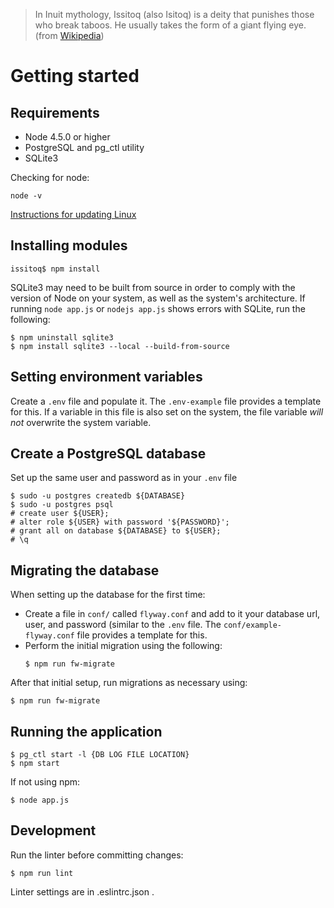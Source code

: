 
> In Inuit mythology, Issitoq (also Isitoq) is a deity that punishes those who break taboos. He usually takes the form of a giant flying eye. (from [Wikipedia](https://en.wikipedia.org/wiki/Issitoq))

# Getting started

## Requirements
  * Node 4.5.0 or higher
  * PostgreSQL and pg_ctl utility
  * SQLite3

Checking for node:
```
node -v
```
[Instructions for updating Linux](https://codewithintent.com/how-to-install-update-and-remove-node-js-from-linux-or-ubuntu/)

## Installing modules
```
issitoq$ npm install
```

SQLite3 may need to be built from source in order to comply with the version of Node on your system, as well as the system's architecture. If running `node app.js` or `nodejs app.js` shows errors with SQLite, run the following:
```
$ npm uninstall sqlite3
$ npm install sqlite3 --local --build-from-source
```

## Setting environment variables
Create a `.env` file and populate it. The `.env-example` file provides a template for this.
If a variable in this file is also set on the system, the file variable _will not_ overwrite the system variable.

## Create a PostgreSQL database
Set up the same user and password as in your `.env` file
```
$ sudo -u postgres createdb ${DATABASE}
$ sudo -u postgres psql
# create user ${USER};
# alter role ${USER} with password '${PASSWORD}';
# grant all on database ${DATABASE} to ${USER};
# \q
```

## Migrating the database
When setting up the database for the first time:
  * Create a file in `conf/` called `flyway.conf` and add to it your database url, user, and password (similar to the `.env` file. The `conf/example-flyway.conf` file provides a template for this.
  * Perform the initial migration using the following:
    ```
    $ npm run fw-migrate
    ```

After that initial setup, run migrations as necessary using:
```
$ npm run fw-migrate
```

## Running the application
```
$ pg_ctl start -l {DB LOG FILE LOCATION}
$ npm start
```
If not using npm:
```
$ node app.js
```

## Development
Run the linter before committing changes:
```
$ npm run lint
```
Linter settings are in .eslintrc.json .
